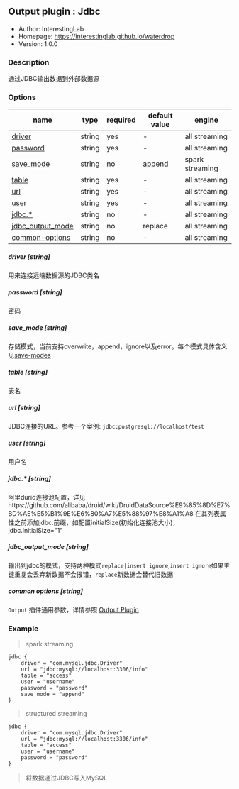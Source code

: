 ## Output plugin : Jdbc

* Author: InterestingLab
* Homepage: https://interestinglab.github.io/waterdrop
* Version: 1.0.0

### Description

通过JDBC输出数据到外部数据源

### Options

| name | type | required | default value | engine |
| --- | --- | --- | --- |--- |
| [driver](#driver-string) | string | yes | - |all streaming |
| [password](#password-string) | string | yes | - |all streaming |
| [save_mode](#save_mode-string) | string | no | append |spark streaming |
| [table](#table-string) | string | yes | - |all streaming |
| [url](#url-string) | string | yes | - |all streaming |
| [user](#user-string) | string | yes | - |all streaming |
| [jdbc.*](#jdbc.*-string) | string | no | - |all streaming |
| [jdbc_output_mode](#jdbc_output_mode-string) | string | no | replace |all streaming |
| [common-options](#common-options-string)| string | no | - | all streaming|


##### driver [string]

用来连接远端数据源的JDBC类名

##### password [string]

密码

##### save_mode [string]

存储模式，当前支持overwrite，append，ignore以及error。每个模式具体含义见[save-modes](http://spark.apache.org/docs/2.2.0/sql-programming-guide.html#save-modes)

##### table [string]

表名

##### url [string]

JDBC连接的URL。参考一个案例: `jdbc:postgresql://localhost/test`


##### user [string]

用户名

##### jdbc.* [string]

阿里durid连接池配置，详见https://github.com/alibaba/druid/wiki/DruidDataSource%E9%85%8D%E7%BD%AE%E5%B1%9E%E6%80%A7%E5%88%97%E8%A1%A8
在其列表属性之前添加jdbc.前缀，如配置initialSize(初始化连接池大小)，jdbc.initialSize="1"

##### jdbc_output_mode [string]

输出到jdbc的模式，支持两种模式`replace|insert ignore`,`insert ignore`如果主键重复会丢弃新数据不会报错，`replace`新数据会替代旧数据


##### common options [string]

`Output` 插件通用参数，详情参照 [Output Plugin](/zh-cn/configuration/output-plugin)


### Example
> spark streaming
```
jdbc {
    driver = "com.mysql.jdbc.Driver"
    url = "jdbc:mysql://localhost:3306/info"
    table = "access"
    user = "username"
    password = "password"
    save_mode = "append"
}
```
> structured streaming
```
jdbc {
    driver = "com.mysql.jdbc.Driver"
    url = "jdbc:mysql://localhost:3306/info"
    table = "access"
    user = "username"
    password = "password"
}
```

> 将数据通过JDBC写入MySQL
